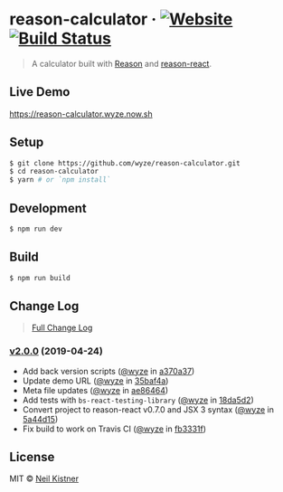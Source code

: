 # reason-calculator &middot; [![Website][website-image]][website-url] [![Build Status][circleci-image]][circleci-url]

> A calculator built with [Reason](//github.com/facebook/reason) and [reason-react](//github.com/reasonml/reason-react).

## Live Demo

https://reason-calculator.wyze.now.sh

## Setup

```sh
$ git clone https://github.com/wyze/reason-calculator.git
$ cd reason-calculator
$ yarn # or `npm install`
```

## Development

```sh
$ npm run dev
```

## Build

```sh
$ npm run build
```

## Change Log

> [Full Change Log](changelog.md)

### [v2.0.0](https://github.com/wyze/reason-calculator/releases/tag/v2.0.0) (2019-04-24)

* Add back version scripts ([@wyze](https://github.com/wyze) in [a370a37](https://github.com/wyze/reason-calculator/commit/a370a37))
* Update demo URL ([@wyze](https://github.com/wyze) in [35baf4a](https://github.com/wyze/reason-calculator/commit/35baf4a))
* Meta file updates ([@wyze](https://github.com/wyze) in [ae86464](https://github.com/wyze/reason-calculator/commit/ae86464))
* Add tests with `bs-react-testing-library` ([@wyze](https://github.com/wyze) in [18da5d2](https://github.com/wyze/reason-calculator/commit/18da5d2))
* Convert project to reason-react v0.7.0 and JSX 3 syntax ([@wyze](https://github.com/wyze) in [5a44d15](https://github.com/wyze/reason-calculator/commit/5a44d15))
* Fix build to work on Travis CI ([@wyze](https://github.com/wyze) in [fb3331f](https://github.com/wyze/reason-calculator/commit/fb3331f))

## License

MIT © [Neil Kistner](https://neilkistner.com)

[circleci-image]: https://img.shields.io/circleci/project/github/wyze/reason-calculator.svg?style=flat-square
[circleci-url]: https://circleci.com/gh/wyze/reason-calculator

[website-image]: https://img.shields.io/website-up-down-green-red/https/reason-calculator.wyze.now.sh.svg?style=flat-square
[website-url]: https://reason-calculator.wyze.now.sh
